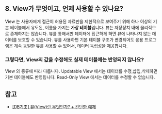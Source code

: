 ## 8. View가 무엇이고, 언제 사용할 수 있나요?

View 는 사용자에게 접근이 허용된 자료만을 제한적으로 보여주기 위해 하나 이상의 기본 테이블에서 유도된, 이름을 가지는 **가상 테이블**입니다. 뷰는 저장장치 내에 물리적으로 존재하지는 않습니다. 뷰를 통해서만 데이터에 접근하게 하면 뷰에 나타나지 않는 데이터를 보호할 수 있습니다. 뷰를 사용하면 기본 테이블 구조가 변경되어도 응용 프로그램은 계속 동일한 뷰를 사용할 수 있어서, 데이터 독립성을 제공합니다.

### 그렇다면, View의 값을 수정해도 실제 테이블에는 반영되지 않나요?

View 의 종류에 따라 다릅니다. Updatable View 에서는 데이터를 수정,삽입,삭제하면 기본 테이블에도 반영됩니다. Read-Only View 에서는 데이터를 수정할 수 없습니다. 


## 참고
- [[DB기초] 뷰(View)란 무엇인가? + 간단한 예제](https://coding-factory.tistory.com/224)
